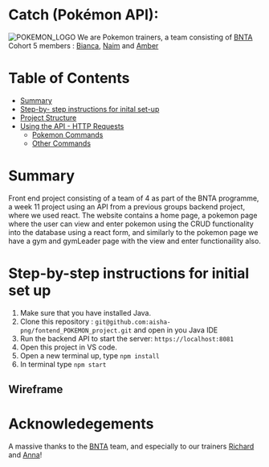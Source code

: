 # Catch (Pokémon API):
![POKEMON_LOGO](https://user-images.githubusercontent.com/67974517/174847849-cc02acdf-52b7-428b-8d2d-619ff923cedb.png)
We are Pokemon trainers, a team consisting of [BNTA](https://techacademy.brightnetwork.co.uk/) Cohort 5 members : [Bianca](https://github.com/biancakendall29), [Naim](https://github.com/N41M) and [Amber](https://github.com/aakamara)
# Table of Contents
- [Summary](#summary)
- [Step-by- step instructions for inital set-up](#step-by-step-instructions-for-initial-set-up)
- [Project Structure](#project-structure)
- [Using the API - HTTP Requests](#using-the-api---http-request)
    - [Pokemon Commands](#pokemon-commands)
    - [Other Commands](#other-commands)
# Summary
Front end project consisting of a team of 4 as part of the BNTA programme, a week 11 project using an API from a previous groups backend project, where we used react. The website contains a home page, a pokemon page where the user can view and enter pokemon using the CRUD functionality into the database using a react form, and similarly to the pokemon page we have a gym and gymLeader page with the view and enter functionaility also.
# Step-by-step instructions for initial set up
1. Make sure that you have installed Java.
2. Clone this repository : `git@github.com:aisha-png/fontend_POKEMON_project.git` and open in you Java IDE
3. Run the backend API to start the server: `https://localhost:8081`
4. Open this project in VS code.
5. Open a new terminal up, type `npm install`
6. In terminal type `npm start`
## Wireframe
# Acknowledegements
A massive thanks to the [BNTA](https://techacademy.brightnetwork.co.uk/) team, and especially to our trainers [Richard](https://github.com/biancakendall29/w07_server_side_project#summary) and [Anna](https://github.com/biancakendall29/w07_server_side_project#summary)!
